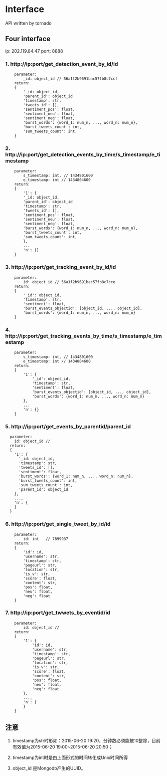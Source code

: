 # Interface
API written by tornado

## Four interface

ip: 202.119.84.47
port: 8888

### 1. http://ip:port/get_detection_event_by_id/id
```
    parameter:
        _id: object_id // 56a1f2b9691bac57fb8c7ccf
    return:
    {
		'_id: object_id,
		'parent_id': object_id
		'timestamp': str,
		'tweets_id': [],
		'sentiment_pos': float,
		'sentiment_neu': float,
		'sentiment_neg': float,
		'burst_words': {word_1: num_n, ..., word_n: num_n},
		'burst_tweets_count': int,
		'sum_tweets_count': int,
    }
```

### 2. http://ip:port/get_detection_events_by_time/s_timestamp/e_timestamp
```
    parameter:
        s_timestamp: int, // 1434801600
        e_timestamp: int // 1434804600
    return:
    {
		'1': {
		'_id: object_id,
		'parent_id': object_id
		'timestamp': str,
		'tweets_id': [],
		'sentiment_pos': float,
		'sentiment_neu': float,
		'sentiment_neg': float,
		'burst_words': {word_1: num_n, ..., word_n: num_n},
		'burst_tweets_count': int,
		'sum_tweets_count': int,
		},
		...
		'n': {}
    }
```

### 3. http://ip:port/get_tracking_event_by_id/id
```
    parameter:
        id: object_id // 56a1f2b9691bac57fb8c7cce
    return:
    {
        '_id': object_id,
        'timestamp': str,
        'sentiment': float,
        'burst_events_objectid': [object_id, ..., object_id],
        'burst_words': {word_1: num_n, ..., word_n: num_n}
    }
```

### 4. http://ip:port/get_tracking_events_by_time/s_timestamp/e_timestamp
```
    parameter:
        s_timestamp: int, // 1434801600
        e_timestamp: int // 1434804600
    return:
    {
        '1': {
            '_id': object_id,
            'timestamp': str,
            'sentiment': float,
            'burst_events_objectid': [object_id, ..., object_id],
            'burst_words': {word_1: num_n, ..., word_n: num_n}
        },
        ...
        'n': {}
    }
```

### 5. http://ip:port/get_events_by_parentid/parent_id
```
  parameter:
    id: object_id //
  return:
  {
    '1': {
      '_id: object_id,
      'timestamp': str,
      'tweets_id': [],
      'sentiment': float,
      'burst_words': {word_1: num_n, ..., word_n: num_n},
      'burst_tweets_count': int,
      'sum_tweets_count': int,
      'parent_id': object_id
    },
    ...,
    'n': {
    }
  }
```

### 6. http://ip:port/get_single_tweet_by_id/id
```
    parameter:
        id: int   // 7899937
    return:
    {
        'id': id,
        'username': str,
        'timestamp': str,
        'pageurl': str,
        'location': str,
        'is_v': str,
        'score': float,
        'content': str,
        'pos': float,
        'neu': float,
        'neg': float
    }
```

### 7. http://ip:port/get_twwets_by_eventid/id
```
    parameter:
        id: object_id //
    return:
    {
        '1': {
            'id': id,
            'username': str,
            'timestamp': str,
            'pageurl': str,
            'location': str,
            'is_v': str,
            'score': float,
            'content': str,
            'pos': float,
            'neu': float,
            'neg': float
        },
        ...,
        'n': {
        }
    }
```

## 注意

1. timestamp为str时形如：2015-06-20 19:20，分钟数必须能被10整除，目前有效值为2015-06-20 19:00~2015-06-20 20:50；

2. timestamp为int时是由上面形式的时间转化成Unix时间所得

3. object_id 是Mongodb产生的UUID。
